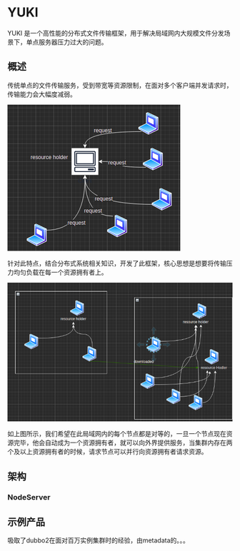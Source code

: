 # YUKI

YUKI 是一个高性能的分布式文件传输框架，用于解决局域网内大规模文件分发场景下，单点服务器压力过大的问题。

## 概述

传统单点的文件传输服务，受到带宽等资源限制，在面对多个客户端并发请求时，传输能力会大幅度减弱。

![img.png](pic/img.png)

针对此特点，结合分布式系统相关知识，开发了此框架，核心思想是想要将传输压力均匀负载在每一个资源拥有者上。

![img_2.png](pic/img_2.png)

如上图所示，我们希望在此局域网内的每个节点都是对等的，一旦一个节点现在资源完毕，他会自动成为一个资源拥有者，就可以向外界提供服务，当集群内存在两个及以上资源拥有者的时候，请求节点可以并行向资源拥有者请求资源。

## 架构

### NodeServer



## 示例产品

吸取了dubbo2在面对百万实例集群时的经验，由metadata的。。。